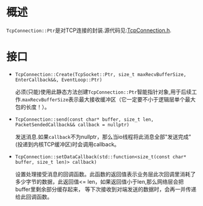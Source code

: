 # 概述
`TcpConnection::Ptr`是对TCP连接的封装.源代码见:[TcpConnection.h](https://github.com/IronsDu/brynet/blob/master/include/brynet/net/TcpConnection.hpp).

# 接口

- `TcpConnection::Create(TcpSocket::Ptr, size_t maxRecvBufferSize, EnterCallback&&, EventLoop::Ptr)`
    

    必须(只能)使用此静态方法创建`TcpConnection::Ptr`智能指针对象,用于后续工作.`maxRecvBufferSize`表示最大接收缓冲区（它一定要不小于逻辑层单个最大包的长度！）。

- `TcpConnection::send(const char* buffer, size_t len, PacketSendedCallback&& callback = nullptr)`
    
    发送消息.如果`callback`不为nullptr，那么当io线程将此消息全部"发送完成"(投递到内核TCP缓冲区)时会调用callback。

- `TcpConnection::setDataCallback(std::function<size_t(const char* buffer, size_t len)> callback)`

    设置处理接受消息的回调函数。此函数的返回值表示业务层此次回调里消耗了多少字节的数据，此返回值<= len，如果返回值小于len,那么网络层会把buffer里剩余部分缓存起来，
    等下次接收到对端发送的数据时，会再一并传递给此回调函数。
